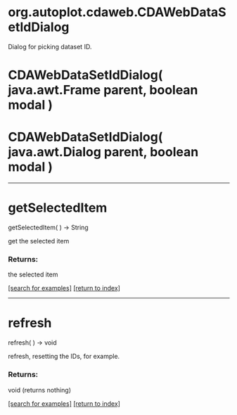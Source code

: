 # org.autoplot.cdaweb.CDAWebDataSetIdDialog

Dialog for picking dataset ID.

# CDAWebDataSetIdDialog( java.awt.Frame parent, boolean modal )


# CDAWebDataSetIdDialog( java.awt.Dialog parent, boolean modal )


***
<a name="getSelectedItem"></a>
# getSelectedItem
getSelectedItem(  ) &rarr; String

get the selected item

### Returns:
the selected item

<a href="https://github.com/autoplot/dev/search?q=getSelectedItem&unscoped_q=getSelectedItem">[search for examples]</a>
<a href="https://github.com/autoplot/documentation/blob/master/javadoc/index-all.md">[return to index]</a>

***
<a name="refresh"></a>
# refresh
refresh(  ) &rarr; void

refresh, resetting the IDs, for example.

### Returns:
void (returns nothing)


<a href="https://github.com/autoplot/dev/search?q=refresh&unscoped_q=refresh">[search for examples]</a>
<a href="https://github.com/autoplot/documentation/blob/master/javadoc/index-all.md">[return to index]</a>

